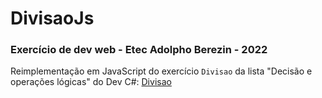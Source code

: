 # DivisaoJs
### Exercício de dev web - Etec Adolpho Berezin - 2022

Reimplementação em JavaScript do exercício `Divisao` da lista "Decisão e operações lógicas" do Dev C#: [Divisao](https://github.com/ermogenes/aulas-programacao-csharp/blob/master/exercises/decisao-simples.md#exerc%C3%ADcio-divisao)

